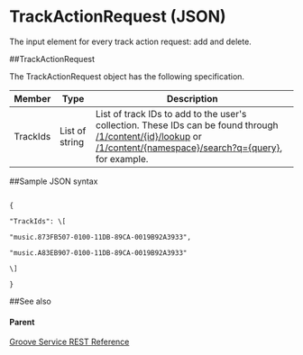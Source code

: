 # TrackActionRequest (JSON)  

The input element for every track action request: add and delete. 

##TrackActionRequest

The TrackActionRequest object has the following specification.

| **Member** | **Type**       | **Description**                                                                                                                                                                                                                                                       |
|------------|----------------|-----------------------------------------------------------------------------------------------------------------------------------------------------------------------------------------------------------------------------------------------------------------------|
| TrackIds   | List of string | List of track IDs to add to the user's collection. These IDs can be found through [/1/content/{id}/lookup](../Endpointdocumentation/URI_ContentLookup.htm) or [/1/content/{namespace}/search?q={query}](../Endpointdocumentation/URI_ContentSearch.htm), for example. |

##Sample JSON syntax
```

{

"TrackIds": \[

"music.873FB507-0100-11DB-89CA-0019B92A3933",

"music.A83EB907-0100-11DB-89CA-0019B92A3933"

\]

}
```
##See also


#### Parent

[Groove Service REST Reference](Groove%20Service%20REST$20Reference.md)
